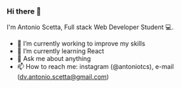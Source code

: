 ### Hi there 👋

I'm Antonio Scetta, Full stack Web Developer Student :computer:. 

- 🔭 I’m currently working to improve my skills
- 🌱 I’m currently learning React
- 💬 Ask me about anything
- 📫 How to reach me: instagram (@antoniotcs), e-mail (dv.antonio.scetta@gmail.com)

